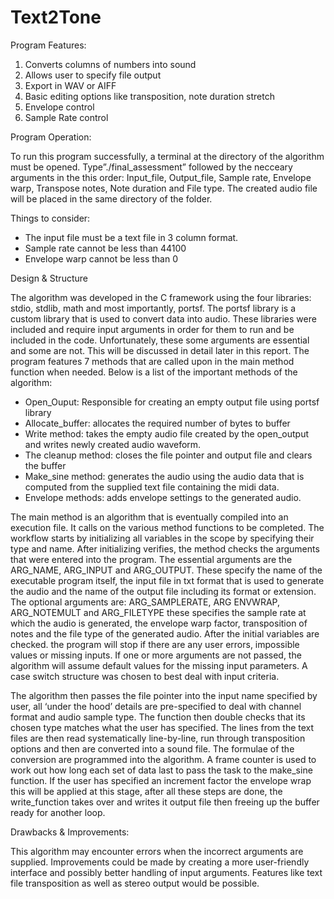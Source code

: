 # Text2Tone
Program Features:

1.	Converts columns of numbers into sound
2.	Allows user to specify file output
3.	Export in WAV or AIFF
4.	Basic editing options like transposition, note duration stretch
5.	Envelope control 
6.	Sample Rate control

Program Operation:

To run this program successfully, a terminal at the directory of the algorithm must be opened. Type”./final_assessment” followed by the necceary arguments in the this order: Input_file, Output_file, Sample rate, Envelope warp, Transpose notes, Note duration and File type. The created audio file will be placed in the same directory of the folder.

Things to consider:

-	The input file must be a text file in 3 column format.
-	Sample rate cannot be less than 44100
-	Envelope warp cannot be less than 0

Design & Structure

The algorithm was developed in the C framework using the four libraries: stdio, stdlib, math and most importantly, portsf. The portsf library is a custom library that is used to convert data into audio. These libraries were included and require input arguments in order for them to run and be included in the code. Unfortunately, these some arguments are essential and some are not. This will be discussed in detail later in this report. The program features 7 methods that are called upon in the main method function when needed. Below is a list of the important methods of the algorithm:

-	Open_Ouput: Responsible for creating an empty output file using portsf library
-	Allocate_buffer: allocates the required number of bytes to buffer
-	Write method: takes the empty audio file created by the open_output and writes newly created audio waveform.
-	The cleanup method: closes the file pointer and output file and clears the buffer
-	Make_sine method: generates the audio using the audio data that is computed from the supplied text file containing the midi data.
-	Envelope methods: adds envelope settings to the generated audio.

The main method is an algorithm that is eventually compiled into an execution file. It calls on the various method functions to be completed. The workflow starts by initializing all variables in the scope by specifying their type and name. After initializing verifies, the method checks the arguments that were entered into the program. The essential arguments are the ARG_NAME, ARG_INPUT and ARG_OUTPUT. These specify the name of the executable program itself, the input file in txt format that is used to generate the audio and the name of the output file including its format or extension. The optional arguments are: ARG_SAMPLERATE, ARG ENVWRAP, ARG_NOTEMULT and ARG_FILETYPE these specifies the sample rate at which the audio is generated, the envelope warp factor, transposition of notes and the file type of the generated audio. After the initial variables are checked.  the program will stop if there are any user errors, impossible values or missing inputs. If one or more arguments are not passed, the algorithm will assume default values for the missing input parameters. A case switch structure was chosen to best deal with input criteria.

The algorithm then passes the file pointer into the input name specified by user, all ‘under the hood’ details are pre-specified to deal with channel format and audio sample type. The function then double checks that its chosen type matches what the user has specified. The lines from the text files are then read systematically line-by-line, run through transposition options and then are converted into a sound file. The formulae of the conversion are programmed into the algorithm. A frame counter is used to work out how long each set of data last to pass the task to the make_sine function. If the user has specified an increment factor the envelope wrap this will be applied at this stage, after all these steps are done, the write_function takes over and writes it output file then freeing up the buffer ready for another loop.

Drawbacks & Improvements:

This algorithm may encounter errors when the incorrect arguments are supplied. Improvements could be made by creating a more user-friendly interface and possibly better handling of input arguments. Features like text file transposition as well as stereo output would be possible.



